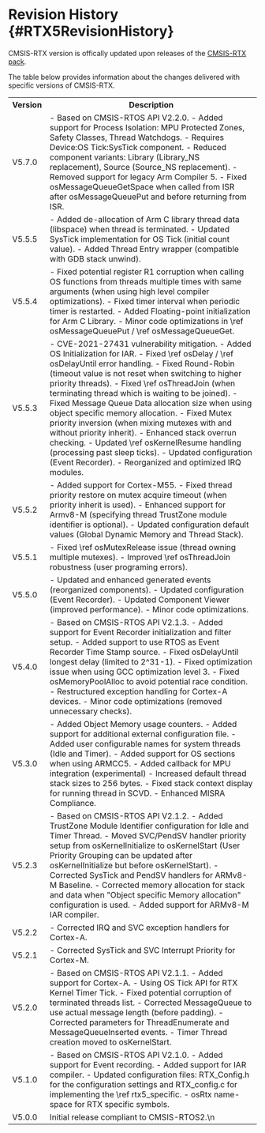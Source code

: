 # Revision History {#RTX5RevisionHistory}

CMSIS-RTX version is offically updated upon releases of the [CMSIS-RTX pack](https://www.keil.arm.com/packs/cmsis-rtx-arm/versions/).

The table below provides information about the changes delivered with specific versions of CMSIS-RTX.

<table class="cmtable" summary="Revision History">
    <tr>
      <th>Version</th>
      <th>Description</th>
    </tr>
    <tr>
      <td>V5.7.0</td>
      <td>
       - Based on CMSIS-RTOS API V2.2.0.
       - Added support for Process Isolation: MPU Protected Zones, Safety Classes, Thread Watchdogs.
       - Requires Device:OS Tick:SysTick component.
       - Reduced component variants: Library (Library_NS replacement), Source (Source_NS replacement).
       - Removed support for legacy Arm Compiler 5.
       - Fixed osMessageQueueGetSpace when called from ISR after osMessageQueuePut and before returning from ISR.
       </td>
    </tr>
    <tr>
      <td>V5.5.5</td>
      <td>
       - Added de-allocation of Arm C library thread data (libspace) when thread is terminated.
       - Updated SysTick implementation for OS Tick (initial count value).
       - Added Thread Entry wrapper (compatible with GDB stack unwind).
      </td>
    </tr>
    <tr>
      <td>V5.5.4</td>
      <td>
       - Fixed potential register R1 corruption when calling OS functions from threads multiple times with same arguments (when using high level compiler optimizations).
       - Fixed timer interval when periodic timer is restarted.
       - Added Floating-point initialization for Arm C Library.
       - Minor code optimizations in \ref osMessageQueuePut / \ref osMessageQueueGet.
      </td>
    </tr>
    <tr>
      <td>V5.5.3</td>
      <td>
       - CVE-2021-27431 vulnerability mitigation.
       - Added OS Initialization for IAR.
       - Fixed \ref osDelay / \ref osDelayUntil error handling.
       - Fixed Round-Robin (timeout value is not reset when switching to higher priority threads).
       - Fixed \ref osThreadJoin (when terminating thread which is waiting to be joined).
       - Fixed Message Queue Data allocation size when using object specific memory allocation.
       - Fixed Mutex priority inversion (when mixing mutexes with and without priority inherit).
       - Enhanced stack overrun checking.
       - Updated \ref osKernelResume handling (processing past sleep ticks).
       - Updated configuration (Event Recorder).
       - Reorganized and optimized IRQ modules.
      </td>
    </tr>
    <tr>
      <td>V5.5.2</td>
      <td>
       - Added support for Cortex-M55.
       - Fixed thread priority restore on mutex acquire timeout (when priority inherit is used).
       - Enhanced support for Armv8-M (specifying thread TrustZone module identifier is optional).
       - Updated configuration default values (Global Dynamic Memory and Thread Stack).
      </td>
    </tr>
    <tr>
      <td>V5.5.1</td>
      <td>
       - Fixed \ref osMutexRelease issue (thread owning multiple mutexes).
       - Improved \ref osThreadJoin robustness (user programing errors).
      </td>
    </tr>
    <tr>
      <td>V5.5.0</td>
      <td>
       - Updated and enhanced generated events (reorganized components).
       - Updated configuration (Event Recorder).
       - Updated Component Viewer (improved performance).
       - Minor code optimizations.
      </td>
    </tr>
    <tr>
      <td>V5.4.0</td>
      <td>
       - Based on CMSIS-RTOS API V2.1.3.
       - Added support for Event Recorder initialization and filter setup.
       - Added support to use RTOS as Event Recorder Time Stamp source.
       - Fixed osDelayUntil longest delay (limited to 2^31-1).
       - Fixed optimization issue when using GCC optimization level 3.
       - Fixed osMemoryPoolAlloc to avoid potential race condition.
       - Restructured exception handling for Cortex-A devices.
       - Minor code optimizations (removed unnecessary checks).
      </td>
    </tr>
    <tr>
      <td>V5.3.0</td>
      <td>
       - Added Object Memory usage counters.
       - Added support for additional external configuration file.
       - Added user configurable names for system threads (Idle and Timer).
       - Added support for OS sections when using ARMCC5.
       - Added callback for MPU integration (experimental)
       - Increased default thread stack sizes to 256 bytes.
       - Fixed stack context display for running thread in SCVD.
       - Enhanced MISRA Compliance.
      </td>
    </tr>
    <tr>
      <td>V5.2.3</td>
      <td>
       - Based on CMSIS-RTOS API V2.1.2.
       - Added TrustZone Module Identifier configuration for Idle and Timer Thread.
       - Moved SVC/PendSV handler priority setup from osKernelInitialize to osKernelStart (User Priority Grouping can be updated after osKernelInitialize but before osKernelStart).
       - Corrected SysTick and PendSV handlers for ARMv8-M Baseline.
       - Corrected memory allocation for stack and data when "Object specific Memory allocation" configuration is used.
       - Added support for ARMv8-M IAR compiler.
      </td>
    </tr>
    <tr>
      <td>V5.2.2</td>
      <td>
       - Corrected IRQ and SVC exception handlers for Cortex-A.
      </td>
    </tr>
    <tr>
      <td>V5.2.1</td>
      <td>
       - Corrected SysTick and SVC Interrupt Priority for Cortex-M.
      </td>
    </tr>
    <tr>
      <td>V5.2.0</td>
      <td>
       - Based on CMSIS-RTOS API V2.1.1.
       - Added support for Cortex-A.
       - Using OS Tick API for RTX Kernel Timer Tick.
       - Fixed potential corruption of terminated threads list.
       - Corrected MessageQueue to use actual message length (before padding).
       - Corrected parameters for ThreadEnumerate and MessageQueueInserted events.
       - Timer Thread creation moved to osKernelStart.
      </td>
    </tr>
    <tr>
      <td>V5.1.0</td>
      <td>
       - Based on CMSIS-RTOS API V2.1.0.
       - Added support for Event recording.
       - Added support for IAR compiler.
       - Updated configuration files: RTX_Config.h for the configuration settings and RTX_config.c for implementing the \ref rtx5_specific.
       - osRtx name-space for RTX specific symbols.
      </td>
    </tr>
    <tr>
      <td>V5.0.0</td>
      <td>
       Initial release compliant to CMSIS-RTOS2.\n
      </td>
    </tr>
</table>
